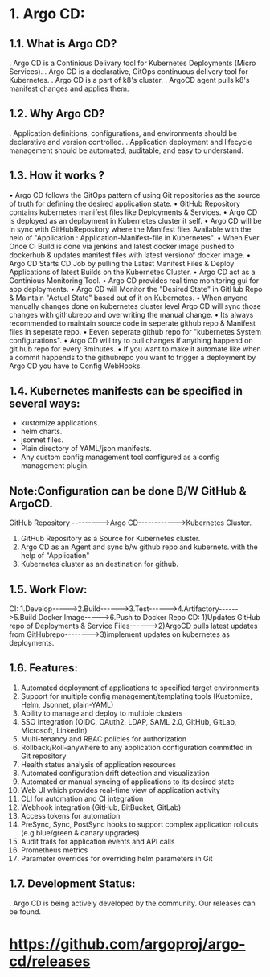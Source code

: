 
# 1. Argo CD:


1.1. What is Argo CD?
----------------------
. Argo CD is a Continious Delivary tool for Kubernetes Deployments (Micro Services).
. Argo CD is a declarative, GitOps continuous delivery tool for Kubernetes.
. Argo CD is a part of k8's cluster.
. ArgoCD agent pulls k8's manifest changes and applies them.



1.2. Why Argo CD?
------------------
. Application definitions, configurations, and environments should be declarative and version controlled. 
. Application deployment and lifecycle management should be automated, auditable, and easy to understand.



1.3. How it works ? 
---------------------
•	Argo CD follows the GitOps pattern of using Git repositories as the source of truth for defining the desired application state. 
•	GitHub Repository contains kubernetes manifest files like Deployments & Services.
•	Argo CD is deployed as an deployment in Kubernetes cluster it self.
•	Argo CD will be in sync with GitHubRepository where the Manifest files Available  with the helo of  "Application :  Application-Manifest-file in Kubernetes".
•	When Ever Once CI Build is done via jenkins and latest docker image pushed to dockerhub & updates manifest files  with latest versionof docker image.
•	Argo CD Starts CD Job by pulling the Latest Manifest Files & Deploy Applications of latest Builds on the Kubernetes Cluster.
•	Argo CD act as a Continious Monitoring Tool.
•	Argo CD provides real time monitoring gui for app deployments.
•	Argo CD will Monitor the "Desired State" in GitHub Repo & Maintain "Actual State" based out of it on Kubernetes.
•	When anyone manually changes done on kubernetes cluster level Argo CD will sync those changes with githubrepo and overwriting the manual change.
•	Its always recommended to maintain source code in seperate github repo &  Manifest files in seperate repo.
•	Eeven seperate github repo for "kubernetes System configurations".
•	Argo CD will try to pull changes if anything happend on git hub repo for every 3minutes.
•	If you want to make it automate like when a commit happends to the githubrepo you want to trigger a deployment by Argo CD you have to Config WebHooks.


1.4. Kubernetes manifests can be specified in several ways:
-----------------------------------------------------------
- kustomize applications.
- helm charts.
- jsonnet files.
- Plain directory of YAML/json manifests.
- Any custom config management tool configured as a config management plugin.


Note:Configuration can be done B/W  GitHub  &  ArgoCD.
-----

GitHub Repository --------->Argo CD------------>Kubernetes Cluster.

1. GitHub Repository as a Source for Kubernetes cluster.
2. Argo CD as an Agent and sync b/w github repo and kubernets.   with the help of "Application"
3. Kubernetes cluster as an destination for github.


1.5. Work Flow:
-----------------

CI:  1.Develop----->2.Build------>3.Test------>4.Artifactory------>5.Build Docker Image----->6.Push to Docker Repo
CD:  1)Updates GitHub repo of Deployments & Service Files------>2)ArgoCD pulls latest updates from GitHubrepo-------->3)implement updates on kubernetes as deployments.



1.6. Features:
----------------
1. Automated deployment of applications to specified target environments
2. Support for multiple config management/templating tools (Kustomize, Helm, Jsonnet, plain-YAML)
3. Ability to manage and deploy to multiple clusters
4. SSO Integration (OIDC, OAuth2, LDAP, SAML 2.0, GitHub, GitLab, Microsoft, LinkedIn)
5. Multi-tenancy and RBAC policies for authorization
6. Rollback/Roll-anywhere to any application configuration committed in Git repository
7. Health status analysis of application resources
8. Automated configuration drift detection and visualization
9. Automated or manual syncing of applications to its desired state
10. Web UI which provides real-time view of application activity
11. CLI for automation and CI integration
12. Webhook integration (GitHub, BitBucket, GitLab)
13. Access tokens for automation
14. PreSync, Sync, PostSync hooks to support complex application rollouts (e.g.blue/green & canary upgrades)
15. Audit trails for application events and API calls
16. Prometheus metrics
17. Parameter overrides for overriding helm parameters in Git


1.7. Development Status:
------------------------
. Argo CD is being actively developed by the community. Our releases can be found.
# https://github.com/argoproj/argo-cd/releases




